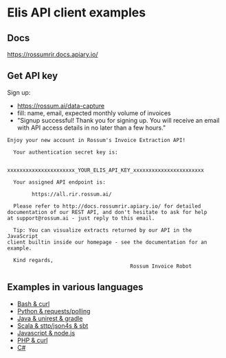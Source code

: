 # Elis API client examples

## Docs

https://rossumrir.docs.apiary.io/

## Get API key

Sign up:

- https://rossum.ai/data-capture
- fill: name, email, expected monthly volume of invoices
- "Signup successful! Thank you for signing up. You will receive an email with API access details in no later than a few hours."

```
Enjoy your new account in Rossum's Invoice Extraction API!

  Your authentication secret key is:

        xxxxxxxxxxxxxxxxxxxxxx_YOUR_ELIS_API_KEY_xxxxxxxxxxxxxxxxxxxxxxx

  Your assigned API endpoint is:

        https://all.rir.rossum.ai/

  Please refer to http://docs.rossumrir.apiary.io/ for detailed
documentation of our REST API, and don't hesitate to ask for help
at support@rossum.ai - just reply to this email.

  Tip: You can visualize extracts returned by our API in the JavaScript
client builtin inside our homepage - see the documentation for an
example.

  Kind regards,
                                        Rossum Invoice Robot
```

## Examples in various languages

- [Bash & curl](bash-curl/)
- [Python & requests/polling](python-requests/)
- [Java & unirest & gradle](java-unirest/)
- [Scala & sttp/json4s & sbt](scala-sttp/)
- [Javascript & node.js](javascript-nodejs/)
- [PHP & curl](php-curl/)
- [C#](c-sharp/)
